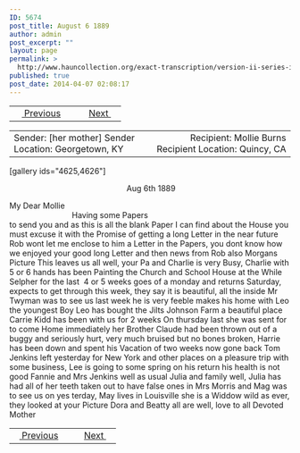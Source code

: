 ```yaml
---
ID: 5674
post_title: August 6 1889
author: admin
post_excerpt: ""
layout: page
permalink: >
  http://www.hauncollection.org/exact-transcription/version-ii-series-iv/august-6-1889/
published: true
post_date: 2014-04-07 02:08:17
---
```

<table style="width: 100%;" align="center">
<tbody>
<tr>
<td width="50%"> <a href="http://www.hauncollection.org/version-2/version-ii-series-iv/january-27-1887/"><img src="https://lh3.googleusercontent.com/-EFJpxxNiPNw/VqgtWBCZrMI/AAAAAAAAAFU/WfY4lPFWWkg/s800-Ic42/Soeb-Plain-Arrows-8-10px.png" alt="" width="10" height="10" /> Previous</a></td>
<td style="text-align: right;"><a href="http://www.hauncollection.org/version-2/version-ii-series-iv/january-1-1889/">Next <img src="https://lh3.googleusercontent.com/-67k0cYlpXHw/VqgtWKz1MXI/AAAAAAAAAFU/k9PW_Piyurk/s800-Ic42/Soeb-Plain-Arrows-5-10px.png" alt="" width="10" height="10" /></a></td>
</tr>
</tbody>
</table>
<table style="width: 100%;" align="center">
<tbody>
<tr>
<td width="50%">Sender: [her mother]
Sender Location: Georgetown, KY</td>
<td style="text-align: right;">Recipient: Mollie Burns
Recipient Location: Quincy, CA</td>
</tr>
</tbody>
</table>
[gallery ids="4625,4626"]
<p style="padding-left: 210px;">Aug 6th 1889</p>
My Dear Mollie
<div style="text-indent: 8em;">Having some Papers</div>
to send you and as this is all the blank
Paper I can find about the House you
must excuse it with the Promise of getting
a long Letter in the near future Rob
wont let me enclose to him a Letter
in the Papers, you dont know how we
enjoyed your good long Letter and then
news from Rob also Morgans Picture
This leaves us all well, your Pa and
Charlie is very Busy, Charlie with 5 or 6
hands has been Painting the Church
and School House at the While Selpher
for the last  4 or 5 weeks goes of a monday
and returns Saturday, expects to get through
this week, they say it is beautiful, all the
inside Mr Twyman was to see us last
week he is very feeble makes his home
with Leo the youngest Boy Leo has bought
the Jilts Johnson Farm a beautiful place
Carrie Kidd has been with us for 2 weeks
On thursday last she was sent for to come
Home immediately her Brother Claude had
been thrown out of a buggy and seriously
hurt, very much bruised but no bones
broken, Harrie has been down and spent
his Vacation of two weeks now gone back
Tom Jenkins left yesterday for New York
and other places on a pleasure trip with
some business, Lee is going to some spring
on his return his health is not good
Fannie and Mrs Jenkins well as usual
Julia and family well, Julia has had all of
her teeth taken out to have false ones in
Mrs Morris and Mag was to see us on yes
terday, May lives in Louisville she is a Widdow
wild as ever, they looked at your Picture
Dora and Beatty all are well, love to all Devoted Mother
<table style="width: 100%;" align="center">
<tbody>
<tr>
<td width="50%"><a href="http://www.hauncollection.org/version-2/version-ii-series-iv/january-27-1887/"><img src="https://lh3.googleusercontent.com/-EFJpxxNiPNw/VqgtWBCZrMI/AAAAAAAAAFU/WfY4lPFWWkg/s800-Ic42/Soeb-Plain-Arrows-8-10px.png" alt="" width="10" height="10" /> Previous</a></td>
<td style="text-align: right;"><a href="http://www.hauncollection.org/version-2/version-ii-series-iv/january-1-1889/">Next <img src="https://lh3.googleusercontent.com/-67k0cYlpXHw/VqgtWKz1MXI/AAAAAAAAAFU/k9PW_Piyurk/s800-Ic42/Soeb-Plain-Arrows-5-10px.png" alt="" width="10" height="10" /></a></td>
</tr>
</tbody>
</table>